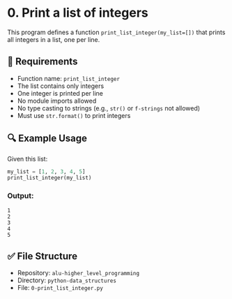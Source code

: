 # 0. Print a list of integers

This program defines a function `print_list_integer(my_list=[])` that prints all integers in a list, one per line.

## 📌 Requirements
- Function name: `print_list_integer`
- The list contains only integers
- One integer is printed per line
- No module imports allowed
- No type casting to strings (e.g., `str()` or `f-strings` not allowed)
- Must use `str.format()` to print integers

## 🔍 Example Usage
Given this list:
```python
my_list = [1, 2, 3, 4, 5]
print_list_integer(my_list)
```

### Output:
```
1
2
3
4
5
```

## ✅ File Structure
- Repository: `alu-higher_level_programming`
- Directory: `python-data_structures`
- File: `0-print_list_integer.py`
